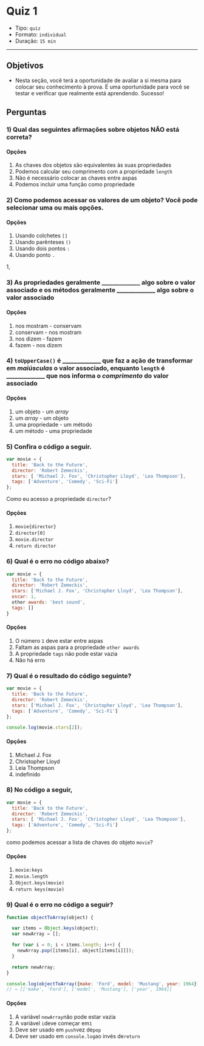 # Quiz 1

* Tipo: `quiz`
* Formato: `individual`
* Duração: `15 min`

***

## Objetivos

* Nesta seção, você terá a oportunidade de avaliar a si mesma para colocar seu conhecimento à prova. É uma oportunidade para você se testar e verificar que realmente está aprendendo. Sucesso!

## Perguntas

### 1\) Qual das seguintes afirmações sobre objetos **NÃO** está correta?

#### Opções

1. As chaves dos objetos são equivalentes às suas propriedades
2. Podemos calcular seu comprimento com a propriedade `length`
3. Não é necessário colocar as chaves entre aspas
4. Podemos incluir uma função como propriedade

<solution style="display:none;">2</solution>

### 2\) Como podemos acessar os valores de um objeto? Você pode selecionar uma ou mais opções.

#### Opções

1. Usando colchetes `[]`
2. Usando parênteses `()`
3. Usando dois pontos `:`
4. Usando ponto `.`

1,<solution style="display:none;">4</solution>

### 3\) As propriedades geralmente \_\_\_\_\_\_\_\_\_\_\_\_\_ algo sobre o valor associado e os métodos geralmente \_\_\_\_\_\_\_\_\_\_\_\_\_ algo sobre o valor associado

#### Opções

1. nos mostram - conservam
2. conservam - nos mostram
3. nos dizem - fazem
4. fazem - nos dizem

<solution style="display:none;">3</solution>

### 4\) `toUpperCase()` é \_\_\_\_\_\_\_\_\_\_\_\_\_ que faz a ação de transformar em _maiúsculas_ o valor associado, enquanto `length` é \_\_\_\_\_\_\_\_\_\_\_\_\_ que nos informa o _comprimento_ do valor associado

#### Opções

1. um objeto - um _array_
2. um _array_ - um objeto
3. uma propriedade - um método
4. um método - uma propriedade

<solution style="display:none;">4</solution>

### 5\) Confira o código a seguir.

```javascript
var movie = {
  title: 'Back to the Future',
  director: 'Robert Zemeckis',
  stars: [ 'Michael J. Fox', 'Christopher Lloyd', 'Lea Thompson'],
  tags: ['Adventure', 'Comedy', 'Sci-Fi']
};
```

Como eu acesso a propriedade `director`?

#### Opções

1. `movie{director}`
2. `director[0]`
3. `movie.director`
4. `return director`

<solution style="display:none;">3</solution>

### 6\) Qual é o erro no código abaixo?

```javascript
var movie = {
  title: 'Back to the Future',
  director: 'Robert Zemeckis',
  stars: ['Michael J. Fox', 'Christopher Lloyd', 'Lea Thompson'],
  oscar: 1,
  other awards: 'best sound',
  tags: []
}
```

#### Opções

1. O número `1` deve estar entre aspas
2. Faltam as aspas para a propriedade `other awards`
3. A propriedade `tags` não pode estar vazia
4. Não há erro

<solution style="display:none;">2</solution>

### 7\) Qual é o resultado do código seguinte?

```javascript
var movie = {
  title: 'Back to the Future',
  director: 'Robert Zemeckis',
  stars: ['Michael J. Fox', 'Christopher Lloyd', 'Lea Thompson'],
  tags: ['Adventure', 'Comedy', 'Sci-Fi']
};

console.log(movie.stars[2]);
```

#### Opções

1. Michael J. Fox
2. Christopher Lloyd
3. Leia Thompson
4. indefinido

<solution style="display:none;">3</solution>

### 8\) No código a seguir,

```javascript
var movie = {
  title: 'Back to the Future',
  director: 'Robert Zemeckis',
  stars: [ 'Michael J. Fox', 'Christopher Lloyd', 'Lea Thompson'],
  tags: ['Adventure', 'Comedy', 'Sci-Fi']
};
```

como podemos acessar a lista de chaves do objeto `movie`?

#### Opções

1. `movie:keys`
2. `movie.length`
3. `Object.keys(movie)`
4. `return keys(movie)`

<solution style="display:none;">3</solution>

### 9\) Qual é o erro no código a seguir?

```javascript
function objectToArray(object) {

  var items = Object.keys(object);
  var newArray = [];

  for (var i = 0; i < items.length; i++) {
    newArray.pop([items[i], object[items[i]]]);
  }

  return newArray;
}

console.log(objectToArray({make: 'Ford', model: 'Mustang', year: 1964}));
// → [['make', 'Ford'], ['model', 'Mustang'], ['year', 1964]]
```

#### Opções

1. A variável `newArray`não pode estar vazia
2. A variável `i`deve começar em`1`
3. Deve ser usado em `push`vez de`pop`
4. Deve ser usado em `console.log`ao invés de`return`

<solution style="display:none;">3</solution>
